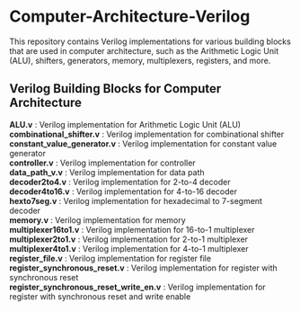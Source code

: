 # Computer-Architecture-Verilog
This repository contains Verilog implementations for various building blocks that are used in computer architecture, such as the Arithmetic Logic Unit (ALU), shifters, generators, memory, multiplexers, registers, and more.

## Verilog Building Blocks for Computer Architecture

**ALU.v** : Verilog implementation for Arithmetic Logic Unit (ALU)  
**combinational_shifter.v** : Verilog implementation for combinational shifter  
**constant_value_generator.v** : Verilog implementation for constant value generator  
**controller.v** : Verilog implementation for controller  
**data_path_v.v** : Verilog implementation for data path  
**decoder2to4.v** : Verilog implementation for 2-to-4 decoder  
**decoder4to16.v** : Verilog implementation for 4-to-16 decoder  
**hexto7seg.v** : Verilog implementation for hexadecimal to 7-segment decoder  
**memory.v** : Verilog implementation for memory  
**multiplexer16to1.v** : Verilog implementation for 16-to-1 multiplexer  
**multiplexer2to1.v** : Verilog implementation for 2-to-1 multiplexer  
**multiplexer4to1.v** : Verilog implementation for 4-to-1 multiplexer  
**register_file.v** : Verilog implementation for register file  
**register_synchronous_reset.v** : Verilog implementation for register with synchronous reset  
**register_synchronous_reset_write_en.v** : Verilog implementation for register with synchronous reset and write enable  
